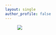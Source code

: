 ```yaml
---
layout: single
author_profile: false
---
```


<figure>
	<a href="http://docs.google.com/gview?url=https://jingchaozhang.github.io/images/IOP-2017.pdf&embedded=true"><img src="IOP-2017.PNG"></a>
</figure>
